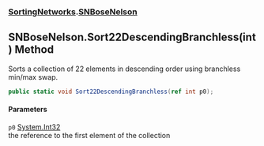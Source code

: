 ### [SortingNetworks](./SortingNetworks.md 'SortingNetworks').[SNBoseNelson](./SortingNetworks-SNBoseNelson.md 'SortingNetworks.SNBoseNelson')
## SNBoseNelson.Sort22DescendingBranchless(int) Method
Sorts a collection of 22 elements in descending order using branchless min/max swap.  
```csharp
public static void Sort22DescendingBranchless(ref int p0);
```
#### Parameters
<a name='SortingNetworks-SNBoseNelson-Sort22DescendingBranchless(int)-p0'></a>
`p0` [System.Int32](https://docs.microsoft.com/en-us/dotnet/api/System.Int32 'System.Int32')  
the reference to the first element of the collection  
  
